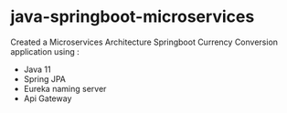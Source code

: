 # java-springboot-microservices


 Created a Microservices Architecture Springboot Currency Conversion application using : 
- Java 11
- Spring JPA
- Eureka naming server
-  Api Gateway 

 
